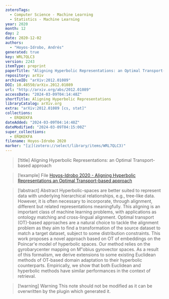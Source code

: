 ```yaml
---
zoteroTags:
  - Computer Science - Machine Learning
  - Statistics - Machine Learning
year: 2020
month: 12
day: 2
date: 2020-12-02
authors:
  - "Hoyos-Idrobo, Andrés"
generated: true
key: WRL7QLC3
version: 2243
itemType: preprint
paperTitle: "Aligning Hyperbolic Representations: an Optimal Transport-based approach"
repository: arXiv
archiveID: "arXiv:2012.01089"
DOI: 10.48550/arXiv.2012.01089
url: "http://arxiv.org/abs/2012.01089"
accessDate: "2024-03-09T04:14:48Z"
shortTitle: Aligning Hyperbolic Representations
libraryCatalog: arXiv.org
extra: "arXiv:2012.01089 [cs, stat]"
collections:
  - ERQKEKFA
dateAdded: "2024-03-09T04:14:48Z"
dateModified: "2024-03-09T04:15:00Z"
super_collections:
  - ERQKEKFA
filename: Hoyos-Idrobo 2020
marker: "[🇿](zotero://select/library/items/WRL7QLC3)"
---
```


> [!title] Aligning Hyperbolic Representations: an Optimal Transport-based approach

> [!example] File
> [Hoyos-Idrobo 2020 - Aligning Hyperbolic Representations an Optimal Transport-based approach](/Papers/PDFs/Hoyos-Idrobo%202020%20-%20Aligning%20Hyperbolic%20Representations%20an%20Optimal%20Transport-based%20approach.pdf)

> [!abstract] Abstract
> Hyperbolic-spaces are better suited to represent data with underlying hierarchical relationships, e.g., tree-like data. However, it is often necessary to incorporate, through alignment, different but related representations meaningfully. This aligning is an important class of machine learning problems, with applications as ontology matching and cross-lingual alignment. Optimal transport (OT)-based approaches are a natural choice to tackle the alignment problem as they aim to find a transformation of the source dataset to match a target dataset, subject to some distribution constraints. This work proposes a novel approach based on OT of embeddings on the Poincar\'e model of hyperbolic spaces. Our method relies on the gyrobarycenter mapping on M\"obius gyrovector spaces. As a result of this formalism, we derive extensions to some existing Euclidean methods of OT-based domain adaptation to their hyperbolic counterparts. Empirically, we show that both Euclidean and hyperbolic methods have similar performances in the context of retrieval.

>[!warning] Warning
> This note should not be modified as it can be overwritten by the plugin which generated it.

